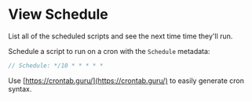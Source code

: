 # View Schedule

List all of the scheduled scripts and see the next time time they'll run.

Schedule a script to run on a cron with the `Schedule` metadata:

```js
// Schedule: */10 * * * * *
```

Use [https://crontab.guru/](https://crontab.guru/) to easily generate cron syntax.
